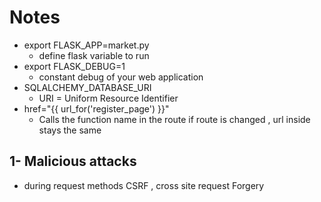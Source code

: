 # Notes
- export FLASK_APP=market.py
  - define flask variable to run
- export FLASK_DEBUG=1 
  - constant debug of your web application
- SQLALCHEMY_DATABASE_URI
  - URI = Uniform Resource Identifier
- href="{{ url_for('register_page') }}"
  - Calls the function name in the route if route is changed , url inside stays the same

## 1- Malicious attacks
  - during request methods CSRF , cross site request Forgery